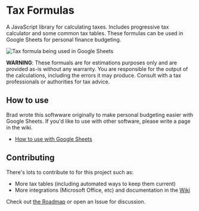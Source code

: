 # Tax Formulas

A JavaScript library for calculating taxes. Includes progressive tax calculator and some common tax tables. These formulas can be used in Google Sheets for personal finance budgeting.

![Tax formula being used in Google Sheets](https://bradgessler.s3.amazonaws.com/screenshots/Wtco8RjaZf.png)

**WARNING**: These formuals are for estimations purposes only and are provided as-is without any warranty. You are responsible for the output of the calculations, including the errors it may produce. Consult with a tax professionals or authorities for tax advice.

## How to use

Brad wrote this softwware originally to make personal budgeting easier with Google Sheets. If you'd like to use with other software, please write a page in the wiki.

* [How to use with Google Sheets](https://github.com/bradgessler/taxformulas/wiki/How-to-use-with-Google-Sheets)

## Contributing

There's lots to contribute to for this project such as:

* More tax tables (including automated ways to keep them current)
* More integrations (Microsoft Office, etc) and documentation in the [Wiki](https://github.com/bradgessler/taxformulas/wiki)

Check out [the Roadmap](https://github.com/bradgessler/taxformulas/projects/1) or open an Issue for discussion.
